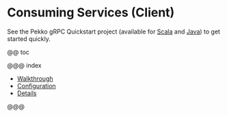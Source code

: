 # Consuming Services (Client)

See the Pekko gRPC Quickstart project (available for [Scala](https://github.com//apache/incubator-pekko-grpc-quickstart-scala.g8/) and [Java](https://github.com//apache/incubator-pekko-grpc-quickstart-java.g8/)) to get started quickly.

@@ toc

@@@ index

 * [Walkthrough](walkthrough.md)
 * [Configuration](configuration.md)
 * [Details](details.md)
 
@@@